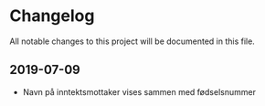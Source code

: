 # Changelog
All notable changes to this project will be documented in this file.


## 2019-07-09
- Navn på inntektsmottaker vises sammen med fødselsnummer


